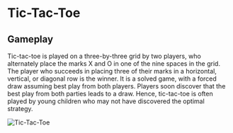 # Tic-Tac-Toe
## Gameplay

Tic-tac-toe is played on a three-by-three grid by two players, who alternately place the marks X and O in one of the nine spaces in the grid.
The player who succeeds in placing three of their marks in a horizontal, vertical, or diagonal row is the winner. It is a solved game, with a forced draw assuming best play from both players.
Players soon discover that the best play from both parties leads to a draw. Hence, tic-tac-toe is often played by young children who may not have discovered the optimal strategy.

![Tic-Tac-Toe](https://user-images.githubusercontent.com/91262816/184990018-6daa3cfb-71c8-41c4-aad4-8c8357e9325b.png)
